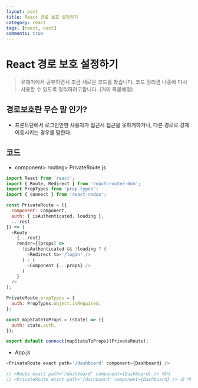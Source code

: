 ```yaml
---
layout: post
title: React 경로 보호 설정하기
category: react
tags: [react, next]
comments: true
---
```


# React 경로 보호 설정하기

> 유데미에서 공부하면서 조금 새로운 코드를 봤습니다. 코드 정리겸 나중에 다시 사용할 수 있도록 정리하려고합니다. (거의 복붙예정)

## 경로보호란 무슨 말 인가?

- 프론트단에서 로그인안한 사용자가 접근시 접근을 못하게하거나, 다른 경로로 강제이동시키는 경우를 말한다.

## 코드

- component> routing> PrivateRoute.js

```javascript
import React from 'react';
import { Route, Redirect } from 'react-router-dom';
import PropTypes from 'prop-types';
import { connect } from 'react-redux';

const PrivateRoute = ({
  component: Component,
  auth: { isAuthenticated, loading },
  ...rest
}) => (
  <Route
    {...rest}
    render={(props) =>
      !isAuthenticated && !loading ? (
        <Redirect to='/login' />
      ) : (
        <Component {...props} />
      )
    }
  />
);

PrivateRoute.propTypes = {
  auth: PropTypes.object.isRequired,
};

const mapStateToProps = (state) => ({
  auth: state.auth,
});

export default connect(mapStateToProps)(PrivateRoute);
```

- App.js

```javascript
<PrivateRoute exact path='/dashboard' component={Dashboard} />

// <Route exact path='/dashboard' component={Dashboard} /> 에서
// <PrivateRoute exact path='/dashboard' component={Dashboard} /> 로 바뀐것임
```
